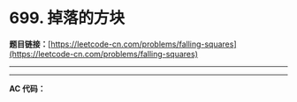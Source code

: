 # 699. 掉落的方块

**题目链接：**[https://leetcode-cn.com/problems/falling-squares](https://leetcode-cn.com/problems/falling-squares)

---

<Cards card="leetcode_699_falling-squares"></Cards>

---

**AC 代码：**

```java

```
